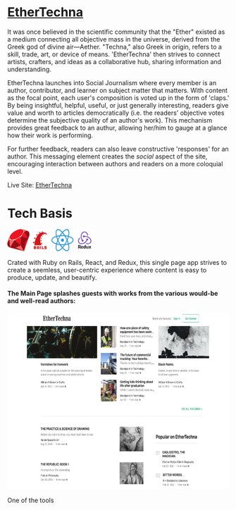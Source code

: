 # **[EtherTechna](https://ethertechna.herokuapp.com/)**


It was once believed in the scientific community that the "Ether" existed as a medium connecting all objective mass in the universe, derived from the Greek god of divine air—Aether.  "Techna," also Greek in origin, refers to a skill, trade, art, or device of means.  'EtherTechna' then strives to connect artists, crafters, and ideas as a collaborative hub, sharing information and understanding.

EtherTechna launches into Social Journalism where every member is an author, contributor, and learner on subject matter that matters.  With content as the focal point, each user's composition is voted up in the form of 'claps.'  By being insightful, helpful, useful, or just generally interesting, readers give value and worth to articles democratically (i.e. the readers' objective votes determine the subjective quality of an author's work).  This mechanism provides great feedback to an authur, allowing her/him to gauge at a glance how their work is performing.

For further feedback, readers can also leave constructive 'responses' for an author.  This messaging element creates the *social* aspect of the site, encouraging interaction between authors and readers on a more coloquial level.

Live Site: [EtherTechna](https://ethertechna.herokuapp.com/)





# **Tech Basis**

<img src="./src/common/images/5a358a828a88b4.8411539615134583065674.png" width="50" height="50"/><img src="./src/common/images/kissclipart-ruby-on-rails-logo-transparent-clipart-ruby-on-rai-f272d849509c5dbb.png" width="50" height="50"/><img src="./src/common/images/kisspng-react-logo-javascript-front-and-back-ends-user-int-5afef575c096e1.8015139215266584217889.png" width="50" height="50"/><img src="./src/common/images/kisspng-redux-react-javascript-vue-js-single-page-applicat-5af5cde424ee15.8061979615260584681513.png" width="50" height="50"/>

Crated with Ruby on Rails, React, and Redux, this single page app strives to create a seemless, user-centric experience where content is easy to produce, update, and beautify.

#### The Main Page splashes guests with works from the various would-be and well-read authors:


<img src="./src/common/images/ethertechna_prod_screenshot.png" width="700" height="400"/>



One of the tools 